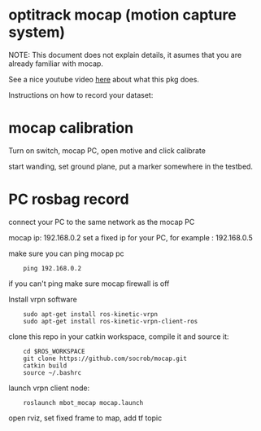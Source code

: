 optitrack mocap (motion capture system)
===

NOTE: This document does not explain details, it asumes that you are already familiar with mocap.

See a nice youtube video [here](https://www.youtube.com/watch?v=oOFkEIydl_4) about what this pkg does.

Instructions on how to record your dataset:

mocap calibration
===

Turn on switch, mocap PC, open motive and click calibrate

start wanding, set ground plane, put a marker somewhere in the testbed.


PC rosbag record
===

connect your PC to the same network as the mocap PC

mocap ip: 192.168.0.2
set a fixed ip for your PC, for example : 192.168.0.5

make sure you can ping mocap pc

        ping 192.168.0.2

if you can't ping make sure mocap firewall is off

Install vrpn software

        sudo apt-get install ros-kinetic-vrpn
        sudo apt-get install ros-kinetic-vrpn-client-ros

clone this repo in your catkin workspace, compile it and source it:

        cd $ROS_WORKSPACE
        git clone https://github.com/socrob/mocap.git
        catkin build
        source ~/.bashrc
        
launch vrpn client node:

        roslaunch mbot_mocap mocap.launch

open rviz, set fixed frame to map, add tf topic
